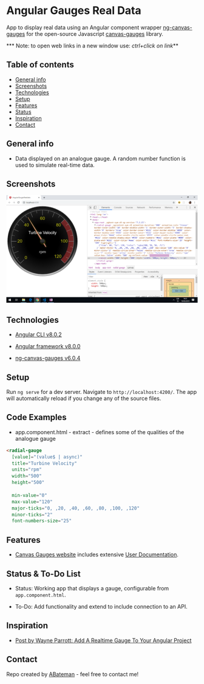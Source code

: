 # Angular Gauges Real Data

App to display real data using an Angular component wrapper [ng-canvas-gauges](https://www.npmjs.com/package/ng-canvas-gauges) for the open-source Javascript [canvas-gauges](https://canvas-gauges.com/) library.

*** Note: to open web links in a new window use: _ctrl+click on link_**

## Table of contents

* [General info](#general-info)
* [Screenshots](#screenshots)
* [Technologies](#technologies)
* [Setup](#setup)
* [Features](#features)
* [Status](#status)
* [Inspiration](#inspiration)
* [Contact](#contact)

## General info

* Data displayed on an analogue gauge. A random number function is used to simulate real-time data.

## Screenshots

![Example screenshot](./img/gauge.png)

## Technologies

* [Angular CLI v8.0.2](https://github.com/angular/angular-cli)

* [Angular framework v8.0.0](https://angular.io/)

* [ng-canvas-gauges v6.0.4](https://www.npmjs.com/package/ng-canvas-gauges)

## Setup

Run `ng serve` for a dev server. Navigate to `http://localhost:4200/`. The app will automatically reload if you change any of the source files.

## Code Examples

* app.component.html - extract - defines some of the qualities of the analogue gauge

```html
<radial-gauge
  [value]="(value$ | async)"
  title="Turbine Velocity"
  units="rpm"
  width="500"
  height="500"

  min-value="0"
  max-value="120"
  major-ticks="0, ,20, ,40, ,60, ,80, ,100, ,120"
  minor-ticks="2"
  font-numbers-size="25"
```

## Features

* [Canvas Gauges website](https://canvas-gauges.com/) includes extensive [User Documentation](https://canvas-gauges.com/documentation/user-guide/).

## Status & To-Do List

* Status: Working app that displays a gauge, configurable from `app.component.html`.

* To-Do: Add functionality and extend to include connection to an API.

## Inspiration

* [Post by Wayne Parrott: Add A Realtime Gauge To Your Angular Project](http://www.wayneparrott.com/add-a-realtime-gauge-to-your-angular-project/)

## Contact

Repo created by [ABateman](https://www.andrewbateman.org) - feel free to contact me!
